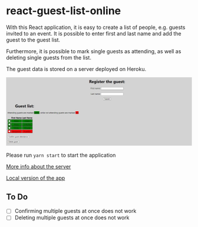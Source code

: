 # react-guest-list-online

With this React application, it is easy to create a list of people, e.g. guests invited to an event. It is possible to enter first and last name and add the guest to the guest list.

Furthermore, it is possible to mark single guests as attending, as well as deleting single guests from the list.

The guest data is stored on a server deployed on Heroku.

![Screenshot](./screenshot.jpg)

Please run `yarn start` to start the application

[More info about the server](https://github.com/upleveled/express-guest-list-api-memory-data-store)

[Local version of the app](https://github.com/hedi-far/react-guest-list-local)

## To Do

- [ ] Confirming multiple guests at once does not work
- [ ] Deleting multiple guests at once does not work
